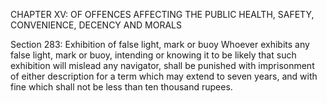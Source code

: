 CHAPTER XV: OF OFFENCES AFFECTING THE PUBLIC HEALTH, SAFETY, CONVENIENCE, DECENCY AND MORALS

Section 283: Exhibition of false light, mark or buoy
Whoever exhibits any false light, mark or buoy, intending or knowing it to be likely that such exhibition will mislead any navigator, shall be punished with imprisonment of either description for a term which may extend to seven years, and with fine which shall not be less than ten thousand rupees.

